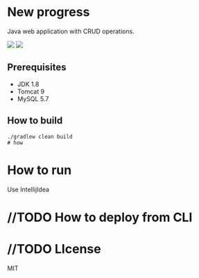 # New progress
Java web application with CRUD operations.

![](https://imgur.com/7nJrfHN.gif)
![](https://imgur.com/okabf03.gif)
## Prerequisites
* JDK 1.8
* Tomcat 9
* MySQL 5.7

## How to build
    ./gradlew clean build
    # how 
# How to run
Use IntellijIdea

# //TODO  How to deploy from CLI

# //TODO LIcense
MIT


    
    
      

